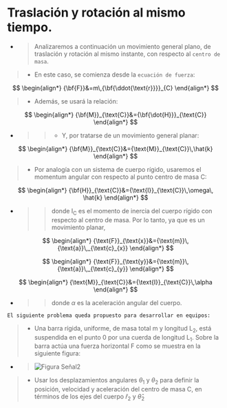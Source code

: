 # Traslación y rotación al mismo tiempo.

+ > Analizaremos a continuación un movimiento general plano, de traslación y rotación al mismo instante, con respecto al `centro de masa`.

> + En este caso, se comienza desde la `ecuación de fuerza`:

$$
\begin{align*}
{\bf{F}}&=m\,{\bf{\ddot{\text{r}}}}_{C}
\end{align*}
$$

> + Además, se usará la relación:

$$
\begin{align*}
{\bf{M}}_{\text{C}}&={\bf{\dot{H}}}_{\text{C}}
\end{align*}
$$

+ > > + Y, por tratarse de un movimiento general planar:

$$
\begin{align*}
{\bf{M}}_{\text{C}}&={\text{M}}_{\text{C}}\,\hat{k}
\end{align*}
$$

> + Por analogía con un sistema de cuerpo rígido, usaremos el momentum angular con respecto al punto centro de masa ${\text{C}}$:

$$
\begin{align*}
{\bf{H}}_{\text{C}}&={\text{I}}_{\text{C}}\,\omega\, \hat{k}
\end{align*}
$$

+ >> donde ${\text{I}}_{\text{C}}$ es el momento de inercia del cuerpo rígido con respecto al centro de masa. Por lo tanto, ya que es un movimiento planar,

$$
\begin{align*}
{\text{F}}_{\text{x}}&={\text{m}}\,{\text{a}}\,_{\text{c}_{x}}
\end{align*}
$$

$$
\begin{align*}
{\text{F}}_{\text{y}}&={\text{m}}\,{\text{a}}\,_{\text{c}_{y}}
\end{align*}
$$

$$
\begin{align*}
{\text{M}}_{\text{C}}&={\text{I}}_{\text{C}}\,\alpha
\end{align*}
$$

+ >> donde $\alpha$ es la aceleración angular del cuerpo.

```{note}
El siguiente problema queda propuesto para desarrollar en equipos: 
``` 
> + Una barra rígida, uniforme, de masa total ${\text{m}}$ y longitud ${\text{L}_{\text{2}}}$, está suspendida en el punto ${\text{0}}$ por una cuerda de longitud ${\text{L}_{\text{1}}}$. Sobre la barra actúa una fuerza horizontal ${\text{F}}$ como se muestra en la siguiente figura:

+ > ![Figura Señal2](barra.jpg)

> + Usar los desplazamientos angulares $\theta_{\text{1}}$ y $\theta_{\text{2}}$ para definir la posición, velocidad y aceleración del centro de masa $\text{C}$, en términos de los ejes del cuerpo $\hat{r}_{2}$ y $\hat{\theta}_{2}$

<!---

> + El movimiento se describe por la ecuación de `Momento de la Fuerza:`.
> + Si se recuerda, para el caso de un `Sistema de N Partículas`, la ecuación de momento de la fuerza en torno a un punto fijo ${\text{0}}$:

$$
\begin{align*}
{\bf{M}}_{\text{0}}&=\,\sum_{i=1}^{N}{\bf{r}}_{i}\times {\bf{F}}_{i}
\end{align*}
$$

> + Ahora, para el sistema `cuerpo rígido`, la ecuación de Momento de la Fuerza o Torque, resultante alrededor del punto fijo ${\text{0}}$ será: 

$$
\begin{align*}
{\bf{M}}_{\text{0}}&=\int_{{\text{cuerpo}}}^{}{\bf{r}}\times \text{d}{\bf{{\text{F}}}}
\label{eq48}\tag{48}
\end{align*}
$$

> + También, si recordamos, vimos que para el mismo `Sistema de N Partículas`, el momentum angular del cuerpo en torno al punto fijo ${\text{0}}$ es: 

$$
\begin{align*}
{\bf{H}}_{\text{0}}&=\,\sum_{i=1}^{N}{\bf{r}}_{i}\times m_{i}{\bf{\dot{r}}}_{i}
\end{align*}
$$

> + Esta vez, en el caso de un sistema de cuerpo rígido:

$$
\begin{align*}
{\bf{H}}_{\text{0}}&=\int_{{\text{cuerpo}}}^{}{\bf{r}}\times {\bf{{\text{v}}}}\, \text{dm}
\label{eq49}\tag{49}
\end{align*}
$$

> + Pero, en el caso de `rotación pura en un plano`, anteriormente ya vimos que la velocidad tiene solamente una componente en dirección angular $\hat{\theta}$:

$$
\begin{align*}
{\bf{{\text{v}}}}&=r\,\dot{\theta}\,\hat{\theta}=r\,\omega\,\hat{\theta}
\end{align*}
$$

> + Reemplazando:

$$
\begin{align*}
{\bf{H}}_{\text{0}}&=\int_{{\text{cuerpo}}}^{}r\,\hat{r}\,\times\,r\,\omega\,\hat{\theta}\,\,\text{dm}= \Bigg(\int_{{\text{cuerpo}}}^{} r^{2}\,\text{dm} \Bigg)\,\omega\, \hat{k}\,=\,{\text{I}}_{\text{0}}\,\omega\, \hat{k}
\end{align*}
$$

+ >> donde:

$$
\begin{align*}
{\text{I}}_{\text{0}}&=\int_{{\text{cuerpo}}}^{} r^{2}\,\text{dm}
\end{align*}
$$

+ >> Se llama el `Momento de Inercia del Cuerpo Rígido` en torno al punto fijo ${\text{0}}.$ Por lo tanto, para movimiento planar, el momentum angular solamente tiene una componente: 

$$
\begin{align*}
{\bf{H}}_{\text{0}}&={\text{I}}_{\text{0}}\,\omega\, \hat{k}
\end{align*}
$$

> + Si se deriva con respecto al tiempo:

$$
\begin{align*}
{\bf{\dot{H}}}_{\text{0}}&={\text{I}}_{\text{0}}\,{\dot{\omega}}\, \hat{k}={\text{I}}_{\text{0}}\,{\alpha}\, \hat{k}
\end{align*}
$$

+ >> con $\alpha$ la **aceleración angular del cuerpo**. Pero, dado que se cumple la relación:

$$
\begin{align*}
{\bf{\dot{H}}}_{\text{0}}&={\bf{M}}_{\text{0}}
\end{align*}
$$

+ >> entonces, el momento de la fuerza será:

$$
\begin{align*}
{\bf{M}}_{\text{0}}&={\text{I}}_{\text{0}}\,{\alpha}\, \hat{k}
\end{align*}
$$

```{note}
Como ejercicio, vamos a analizar el movimiento de un péndulo compuesto.
```

+ > Un `Cuerpo Rígido` suspendido desde un punto distinto al centro de masa y libre de oscilar, se conoce como `Péndulo Compuesto`. 

+ > Vamos a suponer que tenemos el siguiente péndulo compuesto, consistente de una barra uniforme de masa total ${\text{m}}$ que cuelga en un punto ${\text{0}}$ a una distancia $\frac{{\text{L}}}{6}$ del centro de masa ${\text{C}}$. 
+ > Si el péndulo se libera desde el reposo, en la posición horizontal, se nos pide determinar la aceleración angular $\alpha$ del péndulo inmediatamente después de liberarse.

+ > ![Figura Señal2](compuesto.png)

```{note}
Desarrollo: 
```

> + Aquí, se aplica la relación: $\text{M}_{\text{0}}={\text{I}}_{\text{0}}\,{\alpha}$. Para obtener $\text{M}_{\text{0}}$ se deduce de la siguiente figura, que: 

+ > ![Figura Señal2](convencion2.png)

$$
\begin{align*}
\text{M}_{\text{0}}&=-\,{\text{mg}}\,\frac{\text{L}}{6}
\end{align*}
$$

> + Luego, se calcula el momento de inercia de la barra:

$$
\begin{align*}
{\text{I}}_{\text{0}}&=\int_{{\text{cuerpo}}}^{} x^{2}\,\text{dm}
\end{align*}
$$

+ > donde

$$
\begin{align*}
\text{dm}&=\rho\, \text{dx}=\frac{m}{L}\, \text{dx}
\end{align*}
$$

> + Por lo que se obtiene:

$$
\begin{align*}
{\text{I}}_{\text{0}}&=\frac{\text{m}}{L}\,\int_{-\frac{L}{3}}^{\frac{2L}{3}} x^{2}\,\text{dx}\\
&= \frac{\text{m}\,\text{L}^{2}}{9}
\end{align*}
$$

> + Por lo tanto, la aceleración angular $\alpha$ está dado por:

$$
\begin{align*}
\alpha&=\frac{\text{M}_{\text{0}}}{{\text{I}}_{\text{0}}}=-\frac{3\,{\text{g}}}{2\,{\text{L}}}
\end{align*}
$$

> + El signo menos indica que la aceleración angular sigue el sentido de las manecillas del reloj, esto es, va en el sentido contrario al señalado en la figura original.


```{note}
Problema propuesto para desarrollar en equipos: 
```


<!---
+ > `Cuerpo Rígido:` Se caracteriza porque tiene una masa que se distribuye de manera continua a lo largo del cuerpo.

+ > `Densidad de Masa:` Se define $\rho(x,y,z)$ como una función de densidad de masa que representa una masa por unidad de volumen.

+ > `Elemento Diferencial de Masa:` En el caso de un cuerpo rígido, vamos a reemplazar $m_{i}$ por: ${dm}\,(x,y,z)$.

+ > `Traslación:` Por analogía con un sistema de partículas:

$$
\begin{align*}
{\bf{F}}&=\,\sum_{i=1}^{N}m_{i}\,{\bf{\ddot{r}}}_{i}\,=\sum_{i=1}^{N}m_{i}\,{\bf{a}}_{i}\quad\quad {\text{i=1,2,}}\ldots{\text{N}}
\end{align*}
$$

```{note}
Para un cuerpo rígido, la fuerza resultante ${\bf{F}}(t)$ será igual a:
```

$$
\begin{align*}
{\bf{F}}(t)&=\,\int_{{\text{cuerpo}}}^{}{\bf{a}}(x,y,z,t)\,{dm}\,(x,y,z)
\label{eq39}\tag{39}
\end{align*}
$$

+ > Con ${\bf{a}}(x,y,z,t)$ el vector de aceleración en un punto sobre el cuerpo rígido y ${dm}\,(x,y,z)=\rho(x,y,z)\,dV$, siendo $V$ un elemento diferencial de volumen. 

```{note}
En `traslación pura`, se cumple que para todos los puntos del sistema de cuerpo rígido, la aceleración es la misma, es decir, ${\bf{a}}(x,y,z,t)={\bf{a}}(t)$. Por lo que la ecuación de movimiento del sistema quedará:
```

$$
\begin{align*}
{\bf{F}}(t)&=\,{\bf{a}}(t)\,\int_{{\text{cuerpo}}}^{}{dm}\,(x,y,z)
\label{eq40}\tag{40}
\end{align*}
$$

+ > Además, la masa total del sistema de cuerpo rígido es:

$$
\begin{align*}
\int_{{\text{cuerpo}}}^{}{dm}\,(x,y,z)&=m
\label{eq41}\tag{41}
\end{align*}
$$

+ > Así, la ecuación diferencial de movimiento queda expresada como:

$$
\begin{align*}
{\bf{F}}(t)&=\,m\,{\bf{a}}(t)
\label{eq42}\tag{42}
\end{align*}
$$

```{note}
Como ejercicio, obtener las ecuaciones de movimiento para el siguiente sistema de cuerpo rígido en traslación horizontal.
```
+ > ![Figura Señal2](ej1.png)

Las reacciones horizontales en los puntos de contacto $A$ y $B$, como se muestra en el dibujo, son proporcionales a las reacciones verticales en esos puntos, siendo la constante de proporcionalidad es el coeficiente de fricción $\mu$.

+ > Diagrama de cuerpo libre:
+ > ![Figura Señal2](ej2.png)

+ > Usar los valores: $\beta = 30^{\text{o}}$; $\mu = 0.5$; $\text{H}=0.6\,{\text{L}}$; y $\text{D}=0.1\,{\text{L}}$, y determinar la magnitud de la fuerza, $\text{F}$, como una fracción del peso, $\text{m}{\text{g}}$, cuando el cuerpo está a punto de volcar (pero no se vuelca!), al igual que la aceleración del cuerpo como una fracción de $\text{g}$. 

+ > Al desarrollar el ejercicio, se observa lo siguiente:

* El problema es bidimensional, todo ocurre en el plano-xy.
    + Por lo cual, las ecuaciones de fuerza tienen solamente dos componentes escalares: $\text{F}_{x}=\text{m}\text{a}_{x}$ y $\text{F}_{y}=\text{m}\text{a}_{y}$
* El cuerpo en traslación horizontal solamente tiene aceleración en dirección $\text{x}$.
* En el instante de casi volcar, en el punto de contacto $\text{A}$, la reacción normal, $\text{N}_{\text{A}}=0$.

* En el DCL, se representan las siguientes fuerzas:   
    + La fuerza aplicada en la esquina superior izquierda ${\text{F}}$.
    + El peso que apunta verticalmente hacia abajo y pasa por el centro de masa.
    + La fuerza normal $\text{N}_{\text{B}}$ en el punto de contacto $\text{B}$.
    + La fuerza de fricción ${\text{F}_{\text{B}}}$ en el punto de contacto $\text{B}$


<!---
+ > Nuestras `variables lineales` han sido:

> * Posición: ${\bf{\text{r}}}(t)$
> * Velocidad: ${\bf{\dot{r}}}(t)$
> * Aceleración: ${\bf{\ddot{r}}}(t)$

+ > Y nuestra variables `rotacionales` han sido:

* Desplazamiento angular:
    + $\theta (t)$
* Velocidad angular:
    + $\omega (t) = \dot{\theta} (t)$
* Aceleración angular:    
    + $\alpha (t) = \dot{\omega}(t) = \ddot{\theta}(t)$

+ > Para derivar las ecuaciones de movimiento de un sistema de $N$, se deben distinguir dos tipos de fuerzas que actúan sobre el sistema:

+ >> Las `Fuerzas Externas:` ${\bf{\text{F}}}_{i}$
+ >> Y las `Fuerzas Internas:` estas surgen por la interacción entre las partículas: ${\bf{f}}_{ij}$, que representa la fuerza ejercida por la masa $m_j$ sobre la masa $m_i$ ($i,j=1,2,\ldots, N; j\ne i$). 

+ > ![Figura Señal2](fext_int.png)

+ > La ecuación de movimiento para la partícula $m_i$, se obtiene usando la segunda Ley de Newton:

$$
\begin{align*}
{\bf{\text{F}}}_{i}+\sum_{j=1}^{N}{\bf{f}}_{ji}&=m_{i}\,{\bf{\ddot{r}}}_{i},\quad\quad {\text{i=1,2,}}\ldots{\text{N}} 
\label{eq26}\tag{26}
\end{align*}
$$

+ > Y la ecuación de movimiento ahora para el sistema total de N partículas, será:

$$
\begin{align*}
\sum_{i=1}^{N}{\bf{\text{F}}}_{i}+\sum_{i=1}^{N}\sum_{j=1}^{N}{\bf{f}}_{ji}&=\,\sum_{i=1}^{N}m_{i}\,{\bf{\ddot{r}}}_{i},\quad\quad {\text{i=1,2,}}\ldots{\text{N}}
\label{eq27}\tag{27}
\end{align*}
$$

+ > Sin embargo, por la Tercera Ley de Newton, las fuerzas internas se cancelan en pares: ${\bf{f}}_{ji}+{\bf{f}}_{ij} = {\bf{0}}$

+ > Si llamamos ahora ${\bf{F}}$ a la `fuerza resultante` debido a todas las fuerzas externas, entonces

$$
\begin{align*}
{\bf{F}}&=\sum_{i=1}^{N}{\bf{\text{F}}}_{ext^{i}} 
\label{eq28}\tag{28}
\end{align*}
$$

+ > La ecuación de movimiento para el sistema de $N$ partículas queda de la forma:

$$
\begin{align*}
{\bf{F}}&=\,\sum_{i=1}^{N}m_{i}\,{\bf{\ddot{r}}}_{i},\quad\quad {\text{i=1,2,}}\ldots{\text{N}}
\label{eq29}\tag{29}
\end{align*}
$$

+ > A continuación, se define el `momentum angular del sistema de partículas` con respecto al punto $0$:

$$
\begin{align*}
{\bf{H}}_{0}&=\,\sum_{i=1}^{N}{\bf{r}}_{i}\times {\bf{p}}\\
&=\,\sum_{i=1}^{N}{\bf{r}}_{i}\times m_{i}{\bf{\dot{r}}}_{i}
\label{eq30}\tag{30}
\end{align*}
$$

+ > Derivando con respecto al tiempo:

$$
\begin{align*}
{\bf{\dot{H}}}_{0}&=\,\sum_{i=1}^{N}\bigg({\bf{\dot{r}}}_{i}\times m_{i}{\bf{\dot{r}}}_{i}+{\bf{r}}_{i}\times m_{i}{\bf{\ddot{r}}}_{i}\bigg)\\
&=\,\sum_{i=1}^{N}{\bf{r}}_{i}\times m_{i}{\bf{\ddot{r}}}_{i}\\
&=\,\sum_{i=1}^{N}{\bf{r}}_{i}\times {\bf{F}}_i
\label{eq31}\tag{31}
\end{align*}
$$

+ > Llamando a ${\bf{M}}_{0}$ al momento de todas las fuerzas externas en torno a $0$:

$$
\begin{align*}
{\bf{M}}_{0}&=\,\sum_{i=1}^{N}{\bf{r}}_{i}\times {\bf{F}}_i
\label{eq32}\tag{32}
\end{align*}
$$

+ > Se encuentra la misma relación ya conocida: ${\bf{\dot{H}}}_{0}={\bf{M}}_{0}.$

+ > Eso quiere decir que la resultante de todos los momentos en torno al punto fijo $0$, que actuán sobre el sistema de partículas, es igual a la tasa de cambio temporal del momento de momentum en torno a $0$ del todo el sistema.  

+ > Si ahora, se considera el `centro de masa` podemos escribir la fuerza resultante como:

$$
\begin{align*}
{\bf{F}}&=\sum_{i=1}^{N}m_{i}{\bf{\ddot{r}}}_{i}=\sum_{i=1}^{N}m_{i}\bigg({\bf{\ddot{\text{r}}}}_{C}+{\bf{\ddot{\text{r}}}}_{i}^{'}\bigg)\\
&=m\,{\bf{\ddot{\text{r}}}}_{C}+\sum_{i=1}^{N}m_{i}\,{\bf{\ddot{\text{r}}}}_{i}^{'}
\label{eq33}\tag{33}
\end{align*}
$$

+ > Pero sabemos que al trasladar el origen $0$ al `centro de masa`, se cumplirá que:

$$
\begin{align}
\sum_{i=1}^{N}m_{i}\,{\bf{\text{r}}}_{i}^{'}&=0
\label{eq34}\tag{34}
\end{align}
$$

+ > En efecto, se puede demostrar para $N$ partículas:

$$
\begin{align}
{\bf{\text{r}}}_{C}&=\frac{1}{m}\,\sum_{i=1}^{N}m_{i}{\bf{\text{r}_{i}}}\\
&=\frac{1}{m}\,\sum_{i=1}^{N}m_{i}\,({\bf{\text{r}}}_{C}+{\bf{\text{r}}}_{i}^{'})\\
&=\frac{1}{m}\bigg[ \sum_{i=1}^{N}m_{i}\,{\bf{\text{r}}}_{C} + \sum_{i=1}^{N}m_{i}\,{\bf{\text{r}}}_{i}^{'} \bigg]\\
&= {\bf{\text{r}}}_{C}+\frac{1}{m}\sum_{i=1}^{N}m_{i}\,{\bf{\text{r}}}_{i}^{'}
\end{align}
$$

+ > Lo que quiere decir que un centro de masa podría ser definido como aquel punto en el cual se cumple la Ec. ({eq}`34`).

+ > Así que, la fuerza resultante será:

$$
\begin{align*}
{\bf{F}}&=m\,{\bf{\ddot{\text{r}}}}_{C}
\label{eq35}\tag{35}
\end{align*}
$$

```{note}
Hemos demostrado que el movimiento de un sistema de $N$ partículas, bajo la acción de una fuerza resultante ${\bf{F}}$, equivalente a un movimiento de `un solo cuerpo` de masa total $m$, cuya aceleración es aquella del centro de masa ${\bf{\ddot{\text{r}}}}_{C}.$
```

+ > Momentum angular con respecto al centro de masa, se define como:

$$
\begin{align*}
{\bf{H}}_{C}&=\,\sum_{i=1}^{N}{\bf{r}}_{i}^{'}\times m_{i}{\bf{\dot{r}}}_{i}^{'}
\end{align*}
\label{eq36}\tag{36}
$$

+ > Y se puede comprobar que (no se demostrará) que:

$$
\begin{align*}
{\bf{\dot{H}}}_{C}&={\bf{M}}_{C}
\label{eq37}\tag{37}
\end{align*}
$$

+ > Donde se ha usado:

$$
\begin{align*}
{\bf{M}}_{C}&=\,\sum_{i=1}^{N}{\bf{r}}_{i}^{'}\times m_{i}{\bf{F}}_{i}
\label{eq38}\tag{38}
\end{align*}
$$


$$
\begin{align*}
{\bf{\text{F}}}_{i}+\sum_{j=1}^{N}{\bf{f}}_{ji}&=m_{i}\,{\bf{\ddot{r}}}_{i},\quad\quad {\text{i=1,2,}}\ldots{\text{N}} 
\label{eq27}\tag{27}
\end{align*}
$$

+ > Las `Leyes de Newton` se formularon para analizar la dinámica de una sola partícula. Sin embargo, en vibraciones el interés es comprender cuerpos flexibles y que además, ellos pueden oscilar.

+ > `Sistema de partículas`: Vamos a considerar un sistema que consta de $N$ partículas. 

+ > ![Figura Señal2](n_particulas.png)

```{note}
Sistema de $N$ partículas donde la partícula $i$-ésima tiene masa $m_i$.
```

+ > Como se observa en la figura, resulta casi imposible describir con claridad cómo se mueve cada una de las partículas.

```{note}
Entonces para dicho sistema, ¿cómo podemos aplicar nuestro conocimiento acerca de fuerzas, momentos, energía cinética y potencial, y cantidades que se conservan?.
```

+ > `Centro de Masa:` Se dice que cuando el movimiento de un cuerpo flexible implica no sólo `traslación`, sino también `rotación`, o `vibración`, o todas simultáneamente, se debe modelar al cuerpo como si fuese un `sistema de partículas`.

+ > A pesar de lo complejo que pueda resultar todo ese movimiento del sistema, existe un único punto, llamado `Centro de Masa` ($C$), cuyo movimiento de traslación es una característica del sistema como un todo.

+ > Supongamos que tenemos un sistema de solamente dos partículas: $m_1$ y $m_2$ que se mueven en el espacio, con coordenadas $(x_1, y_1, z_1 )$, y $(x_2, y_2, z_2)$. 

+ > Definamos sus vectores de posición como $\vec{r_1}$ y $\vec{r_2}$.

+ > ![Figura CM](C.png)

+ > El centro de masa, $C$, de este sistema se encuentra en algún lugar a lo largo de la línea recta que une las dos masas, con coordenadas $(x_C, y_C, z_C )$. Definimos el vector de posición de $C$ como:

$$
\begin{align*}
\vec{r_C}&= \frac{m_1\cdot \vec{r_1} \,+ \,m_2\cdot \vec{r_2}}{m_1\,+\,m_2} 
\label{eq20}\tag{20}
\end{align*}
$$

+ > Las componentes $x$, $y$ y $z$, del centro de masa son:

$$
\begin{align*}
x_C &= \frac{m_1\cdot x_1 \,+ \,m_2\cdot x_2}{m_1\,+\,m_2} 
\label{eq21}\tag{21}
\end{align*}
$$

$$
\begin{align*}
y_C &= \frac{m_1\cdot y_1 \,+ \,m_2\cdot y_2}{m_1\,+\,m_2} 
\label{eq22}\tag{22}
\end{align*}
$$

$$
\begin{align*}
z_C &= \frac{m_1\cdot z_1 \,+ \,m_2\cdot z_2}{m_1\,+\,m_2} 
\label{eq23}\tag{23}
\end{align*}
$$

## Posición del centro de masa en 1 dimensión para un sistema de dos partículas.

+ > Supongamos un sistema de dos partículas y que conocemos además, sus masas: $m_1=m$ y $m_2=m$.

+ > Las masas se ubican en los puntos $x_1$ y $x_2$ del eje $x$, como se muestra en la figura:

+ > ![Figura CM](2dC.png)

+ > Si la distancia entre las dos partículas la llamamos $D = x_2 - x_1$, y considerando que $y_i=z_i=0,\quad i = 1,2$, tenemos que $y_C =z_C = 0$. 

+ > En consecuencia, la posición del centro de masa en la dimensión $x$ es:

$$
\begin{align*}
x_C &= \frac{m_1\cdot x_1 \,+ \,m_2\cdot x_2}{m_1\,+\,m_2}\\
    &= \frac{m\cdot x_1 \,+ \,m\cdot x_2}{2m}\\
    &= \frac{x_1 \,+ \,x_2}{2}
\label{eq24}\tag{24}
\end{align*}
$$

+ > Pero, usando $x_2= D + x_1$, nos queda: 

$$
\begin{align*}
x_C &= \frac{2x_1 \,+ \,D}{2}\\
    &= x_1 \,+ \, \frac{D}{2}
\label{eq25}\tag{25}
\end{align*}
$$

```{note}
Como demuestra el ejemplo, la posición del centro de masa no coincide necesariamente con la posición de una partícula del sistema.
```

+ > Analizar qué sucede con $x_C$, cuando el origen $0$ del sistema se ubica donde está la partícula $m_1$.

+ > Analizar además, qué ocurre con $x_C$ si la masa de la partícula $m_2$ es igual a $2m$.

+ > Si en este último caso, el origen $0$ del sistema se traslada al centro de masa (es decir, quedando como $0'$), y desde ahí, se miden las distancias a cada una de las masas y se ponderan esas distancias por sus masas respectivas, y luego se suma, entonces qué resultará? Analizar y comentar este resultado.

## Posición del centro de masa en 2 dimensiones para un sistema de tres partículas.

+ > En el siguiente ejemplo, se pide encontrar el centro de masa de un sistema de 3 partículas que tienen cada una, masa $m$ = 1 kg.

+ > ![Figura CM](3masas.png)

## Posición del centro de masa en 3 dimensiones para un sistema de tres partículas.

En el siguiente ejemplo se debe encontrar el centro de masa de un sistema en 3 dimensiones que consta de tres partículas. Las partículas tienen masas $m_1$ = 0,5 ($kg$), $m_2$ = 2 ($kg$) y $m_3$ = 5 ($kg$). Sus posiciones en el espacio son $P_1$(−3,1,2) ($m$), $P_2$(0,1,2) ($m$) y $P_3$(−1,3,0) ($m$), respectivamente.

+ > <img src="3D3masas.png" alt= “” width="350" height="300">

## Posición del centro de masa en 3 dimensiones para un sistema de 8 partículas.

+ > Es más fácil dividir la ecuación vectorial del vector de posición del centro de masa en sus componentes como se ve en las Ecs. ({eq}`21`)-({eq}`23`) y luego, por separado, evaluar cada una de las componentes. Encontrar el centro de masa del siguiente sistema de ocho partículas,  ubicadas en las esquinas de un cubo, todas de igual masa $m$ ($kg$) y separadas una distancia $L$ ($m$), como se muestra en la figura siguiente:

+ > <img src="8m.png" alt= “” width="350" height="300">


<!---
http://www.phys.nthu.edu.tw/~thschang/notes/GP10.pdf

https://repository.kaust.edu.sa/bitstream/handle/10754/666903/system%20of%20particles.pdf?sequence=1&isAllowed=y

https://repository.kaust.edu.sa/bitstream/handle/10754/666903/system%20of%20particles.pdf?sequence=1&isAllowed=y

$$
\begin{align*}
x&=\{x\,[\,n\,]\},\quad \quad -\infty < n < \infty 
\label{eq1}\tag{1}
\end{align*}
$$

<img src="n_particulas.png" alt= “” width="600" height="500">

+ > ![Figura CM](3D3masas.png)

```{note}
Como demuestra el ejemplo, la posición del centro de masa no coincide necesariamente con la posición de una partícula del sistema.
```


## Learn more

This is just a simple starter to get you started.
You can learn a lot more at [jupyterbook.org](https://jupyterbook.org).
-->
